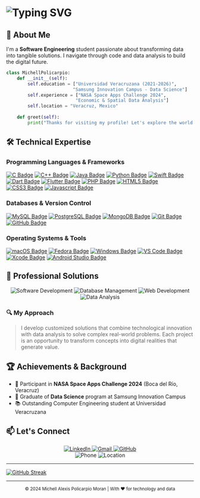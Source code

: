 # <img src="https://readme-typing-svg.demolab.com?font=Montserrat&weight=700&size=32&duration=3000&pause=1000&color=3490DE&center=false&vCenter=true&random=false&width=500&lines=Hello%2C+I'm+Michell+Policarpio+%F0%9F%8C%8F" alt="Typing SVG" />

## 🌟 About Me

I'm a **Software Engineering** student passionate about transforming data into tangible solutions. I navigate through code and data analysis to build the digital future.

```python
class MichellPolicarpio:
    def __init__(self):
        self.education = ["Universidad Veracruzana (2021-2026)", 
                         "Samsung Innovation Campus - Data Science"]
        self.experience = ["NASA Space Apps Challenge 2024", 
                          "Economic & Spatial Data Analysis"]
        self.location = "Veracruz, Mexico"
        
    def greet(self):
        print("Thanks for visiting my profile! Let's explore the world of data and development together.")
```

## 🛠️ Technical Expertise

### Programming Languages & Frameworks
[![C Badge](https://img.shields.io/badge/-C-00599C?style=for-the-badge&labelColor=black&logo=c&logoColor=00599C)](#)
[![C++ Badge](https://img.shields.io/badge/-C++-00599C?style=for-the-badge&labelColor=black&logo=c%2B%2B&logoColor=00599C)](#)
[![Java Badge](https://img.shields.io/badge/-Java-ED8B00?style=for-the-badge&labelColor=black&logo=openjdk&logoColor=ED8B00)](#)
[![Python Badge](https://img.shields.io/badge/-Python-3670A0?style=for-the-badge&labelColor=black&logo=python&logoColor=3670A0)](#)
[![Swift Badge](https://img.shields.io/badge/-Swift-FA7343?style=for-the-badge&labelColor=black&logo=swift&logoColor=FA7343)](#)
[![Dart Badge](https://img.shields.io/badge/-Dart-0175C2?style=for-the-badge&labelColor=black&logo=dart&logoColor=0175C2)](#)
[![Flutter Badge](https://img.shields.io/badge/-Flutter-02569B?style=for-the-badge&labelColor=black&logo=flutter&logoColor=02569B)](#)
[![PHP Badge](https://img.shields.io/badge/-PHP-777BB4?style=for-the-badge&labelColor=black&logo=php&logoColor=777BB4)](#)
[![HTML5 Badge](https://img.shields.io/badge/-HTML5-E34F26?style=for-the-badge&labelColor=black&logo=html5&logoColor=E34F26)](#)
[![CSS3 Badge](https://img.shields.io/badge/-CSS3-1572B6?style=for-the-badge&labelColor=black&logo=css3&logoColor=1572B6)](#)
[![Javascript Badge](https://img.shields.io/badge/-Javascript-F0DB4F?style=for-the-badge&labelColor=black&logo=javascript&logoColor=F0DB4F)](#)

### Databases & Version Control
[![MySQL Badge](https://img.shields.io/badge/-MySQL-4479A1?style=for-the-badge&labelColor=black&logo=mysql&logoColor=white)](#)
[![PostgreSQL Badge](https://img.shields.io/badge/-PostgreSQL-336791?style=for-the-badge&labelColor=black&logo=postgresql&logoColor=white)](#)
[![MongoDB Badge](https://img.shields.io/badge/-MongoDB-47A248?style=for-the-badge&labelColor=black&logo=mongodb&logoColor=white)](#)
[![Git Badge](https://img.shields.io/badge/-Git-F05032?style=for-the-badge&labelColor=black&logo=git&logoColor=F05032)](#)
[![GitHub Badge](https://img.shields.io/badge/-GitHub-181717?style=for-the-badge&labelColor=black&logo=github&logoColor=white)](#)

### Operating Systems & Tools
[![macOS Badge](https://img.shields.io/badge/-macOS-000000?style=for-the-badge&labelColor=black&logo=apple&logoColor=white)](#)
[![Fedora Badge](https://img.shields.io/badge/-Fedora-294172?style=for-the-badge&labelColor=black&logo=fedora&logoColor=294172)](#)
[![Windows Badge](https://img.shields.io/badge/-Windows_11-0078D6?style=for-the-badge&labelColor=black&logo=windows&logoColor=0078D6)](#)
[![VS Code Badge](https://img.shields.io/badge/-VS%20Code-007ACC?style=for-the-badge&labelColor=black&logo=visual-studio-code&logoColor=007ACC)](#)
[![Xcode Badge](https://img.shields.io/badge/-Xcode-147EFB?style=for-the-badge&labelColor=black&logo=xcode&logoColor=147EFB)](#)
[![Android Studio Badge](https://img.shields.io/badge/-Android%20Studio-3DDC84?style=for-the-badge&labelColor=black&logo=android-studio&logoColor=3DDC84)](#)

## 🚀 Professional Solutions

<div align="center">
  <img src="https://img.shields.io/badge/%E2%AD%90-Software%20Development-FF6B6B?style=for-the-badge" alt="Software Development" />
  <img src="https://img.shields.io/badge/%E2%AD%90-Database%20Management-4ECDC4?style=for-the-badge" alt="Database Management" />
  <img src="https://img.shields.io/badge/%E2%AD%90-Web%20Development-1A535C?style=for-the-badge" alt="Web Development" />
  <img src="https://img.shields.io/badge/%E2%AD%90-Data%20Analysis-F9C80E?style=for-the-badge" alt="Data Analysis" />
</div>

### 🔍 My Approach
> I develop customized solutions that combine technological innovation with data analysis to solve complex real-world problems. Each project is an opportunity to transform concepts into digital realities that generate value.

## 🏆 Achievements & Background

- 🌌 Participant in **NASA Space Apps Challenge 2024** (Boca del Río, Veracruz)
- 🧠 Graduate of **Data Science** program at Samsung Innovation Campus
- 📚 Outstanding Computer Engineering student at Universidad Veracruzana

## 📫 Let's Connect

<div align="center">
  <a href="https://www.linkedin.com/in/michellpolicarpio/" target="_blank">
    <img src="https://img.shields.io/badge/LinkedIn-%230077B5.svg?&style=for-the-badge&logo=linkedin&logoColor=white" alt="LinkedIn" />
  </a>
  <a href="mailto:michellpolicarpio@gmail.com">
    <img src="https://img.shields.io/badge/Gmail-%23D14836.svg?&style=for-the-badge&logo=gmail&logoColor=white" alt="Gmail" />
  </a>
  <a href="https://github.com/michellpolicarpio">
    <img src="https://img.shields.io/badge/GitHub-%23181717.svg?&style=for-the-badge&logo=github&logoColor=white" alt="GitHub" />
  </a>
</div>

<div align="center">
  <img src="https://img.shields.io/badge/📱-229%20136%200054-25D366?style=flat-square&labelColor=25D366&logoColor=white" alt="Phone" />
  <img src="https://img.shields.io/badge/📍-Veracruz,%20Mexico-4285F4?style=flat-square&labelColor=4285F4&logoColor=white" alt="Location" />
</div>

---

[![GitHub Streak](https://github-readme-streak-stats.vercel.app/api?user=michellpolicarpio&theme=radical&hide_border=true&background=0D1117&stroke=3490DE&ring=3490DE&fire=FF6B6B&currStreakLabel=4ECDC4)](https://git.io/streak-stats)

---

<div align="center">
  <sub>© 2024 Michell Alexis Policarpio Moran | With ❤️ for technology and data</sub>
</div>

